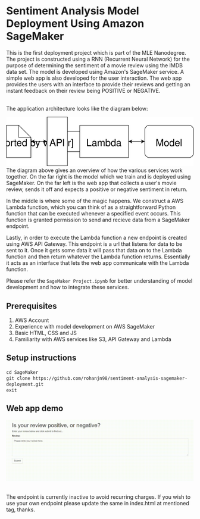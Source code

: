 # Sentiment Analysis Model Deployment Using Amazon SageMaker

This is the first deployment project which is part of the MLE Nanodegree.
The project is constructed using a RNN (Recurrent Neural Network) for the purpose of determining the sentiment of a movie review using the IMDB data set. 
The model is developed using Amazon's SageMaker service.
A simple web app is also developed for the user interaction.
The web app provides the users with an interface to provide their reviews and getting an instant feedback on their review being POSITIVE or NEGATIVE.

<br />The application architecture looks like the diagram below: 

![Web-app-diagram](./Web&#32;App&#32;Diagram.svg) 
<br />The diagram above gives an overview of how the various services work together. 
On the far right is the model which we train and is deployed using SageMaker. 
On the far left is the web app that collects a user's movie review, sends it off and expects a positive or negative sentiment in return.

  In the middle is where some of the magic happens. We construct a AWS Lambda function, 
  which you can think of as a straightforward Python function that can be executed whenever a specified event occurs. 
  This function is granted permission to send and recieve data from a SageMaker endpoint.

  Lastly, in order to execute the Lambda function a new endpoint is created using AWS API Gateway. 
  This endpoint is a url that listens for data to be sent to it. Once it gets some data it will pass that data on to the Lambda function 
  and then return whatever the Lambda function returns. Essentially it acts as an interface that lets the web app communicate with the Lambda function.
  
  Please refer the ```SageMaker Project.ipynb``` for better understanding of model development and how to integrate these services.
  
  ## Prerequisites
1. AWS Account
2. Experience with model development on AWS SageMaker
3. Basic HTML, CSS and JS
4. Familiarity with AWS services like S3, API Gateway and Lambda
  
  ## Setup instructions
```
cd SageMaker
git clone https://github.com/rohanjn98/sentiment-analysis-sagemaker-deployment.git
exit
```

## Web app demo

![demo](./Sentiment-Analysis-Demo.gif) 

<br />The endpoint is currently inactive to avoid recurring charges. If you wish to use your own endpoint please update the same in index.html at mentioned tag, thanks.
